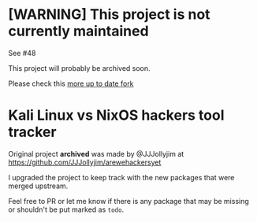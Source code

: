 # [WARNING] This project is not currently maintained

See #48

This project will probably be archived soon.

Please check this [more up to date fork](https://github.com/pyrox0/arewehackersyet)

# Kali Linux vs NixOS hackers tool tracker

Original project **archived** was made by @JJJollyjim at https://github.com/JJJollyjim/arewehackersyet

I upgraded the project to keep track with the new packages that were merged upstream.

Feel free to PR or let me know if there is any package that may be missing or shouldn't be put marked as `todo`.
